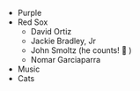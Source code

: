 * Purple
* Red Sox
  * David Ortiz
  * Jackie Bradley, Jr
  * John Smoltz (he counts! :tongue: )
  * Nomar Garciaparra
* Music
* Cats
